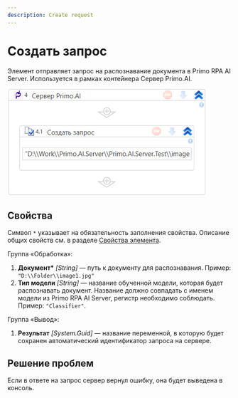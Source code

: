 ```yaml
---
description: Create request
---
```


# Создать запрос

Элемент отправляет запрос на распознавание документа в Primo RPA AI Server. Используется в рамках контейнера Сервер Primo.AI.

![](<../../../.gitbook/assets1/windows_items/WFAttachPrimoAIServer.png>)


## Свойства
Символ `*` указывает на обязательность заполнения свойства. Описание общих свойств см. в разделе [Свойства элемента](https://docs.primo-rpa.ru/primo-rpa/primo-studio/process/elements#svoistva-elementa).

Группа «Обработка»:

1. **Документ\*** *[String]* — путь к документу для распознавания. Пример: `"D:\\Folder\\image1.jpg"`
2. **Тип модели** *[String]* — название обученной модели, которая будет распознавать документ. Название должно совпадать с именем модели из Primo RPA AI Server, регистр необходимо соблюдать. Пример: `"Classifier"`.

Группа «Вывод»:

1. **Результат** *[System.Guid]* — название переменной, в которую будет сохранен автоматический идентификатор запроса на сервере.


## Решение проблем

Если в ответе на запрос сервер вернул ошибку, она будет выведена в консоль.

